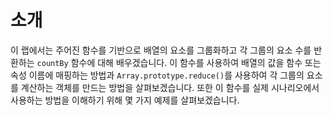 # 소개

이 랩에서는 주어진 함수를 기반으로 배열의 요소를 그룹화하고 각 그룹의 요소 수를 반환하는 `countBy` 함수에 대해 배우겠습니다. 이 함수를 사용하여 배열의 값을 함수 또는 속성 이름에 매핑하는 방법과 `Array.prototype.reduce()`를 사용하여 각 그룹의 요소를 계산하는 객체를 만드는 방법을 살펴보겠습니다. 또한 이 함수를 실제 시나리오에서 사용하는 방법을 이해하기 위해 몇 가지 예제를 살펴보겠습니다.

